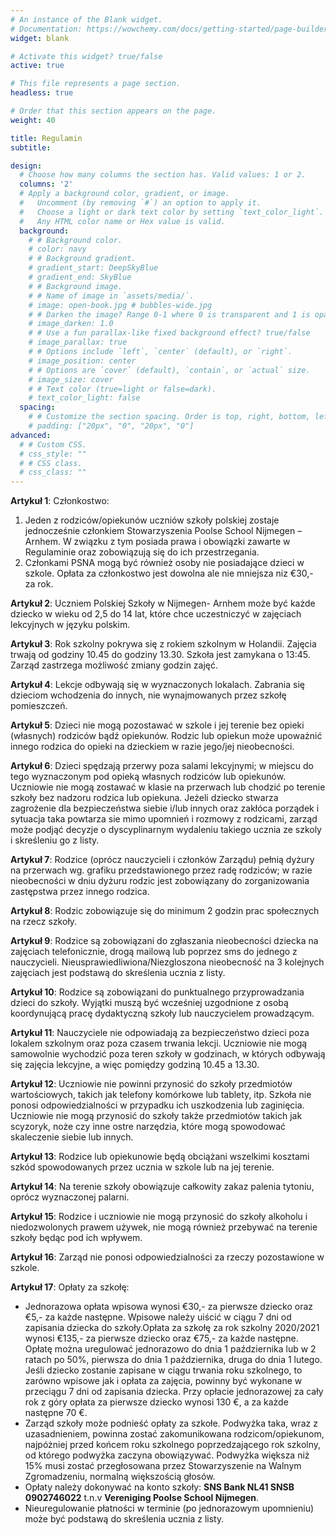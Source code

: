 ```yaml
---
# An instance of the Blank widget.
# Documentation: https://wowchemy.com/docs/getting-started/page-builder/
widget: blank

# Activate this widget? true/false
active: true

# This file represents a page section.
headless: true

# Order that this section appears on the page.
weight: 40

title: Regulamin
subtitle:

design:
  # Choose how many columns the section has. Valid values: 1 or 2.
  columns: '2'
  # Apply a background color, gradient, or image.
  #   Uncomment (by removing `#`) an option to apply it.
  #   Choose a light or dark text color by setting `text_color_light`.
  #   Any HTML color name or Hex value is valid.
  background:
    # # Background color.
    # color: navy
    # # Background gradient.
    # gradient_start: DeepSkyBlue
    # gradient_end: SkyBlue
    # # Background image.
    # # Name of image in `assets/media/`.
    # image: open-book.jpg # bubbles-wide.jpg
    # # Darken the image? Range 0-1 where 0 is transparent and 1 is opaque.
    # image_darken: 1.0
    # # Use a fun parallax-like fixed background effect? true/false
    # image_parallax: true
    # # Options include `left`, `center` (default), or `right`.
    # image_position: center
    # # Options are `cover` (default), `contain`, or `actual` size.
    # image_size: cover
    # # Text color (true=light or false=dark).
    # text_color_light: false
  spacing:
    # # Customize the section spacing. Order is top, right, bottom, left.
    # padding: ["20px", "0", "20px", "0"]
advanced:
  # # Custom CSS. 
  # css_style: ""
  # # CSS class.
  # css_class: ""
---
```


__Artykuł 1__: Członkostwo:

1. Jeden z rodziców/opiekunów uczniów szkoły polskiej zostaje jednocześnie członkiem Stowarzyszenia Poolse School Nijmegen – Arnhem. W związku z tym posiada prawa i obowiązki zawarte w Regulaminie oraz zobowiązują się do ich przestrzegania.
1. Członkami PSNA mogą być również osoby nie posiadające dzieci w szkole. Opłata za członkostwo jest dowolna ale nie mniejsza niz €30,- za rok.

__Artykuł 2__: Uczniem Polskiej Szkoły w Nijmegen- Arnhem może być każde dziecko w wieku od 2,5 do 14 lat, które chce uczestniczyć w zajęciach lekcyjnych w języku polskim. 

__Artykuł 3__: Rok szkolny pokrywa się z rokiem szkolnym w Holandii. Zajęcia trwają od godziny 10.45 do godziny 13.30. Szkoła jest zamykana o 13:45. Zarząd zastrzega możliwość zmiany godzin zajęć.

__Artykuł 4__: Lekcje odbywają się w wyznaczonych lokalach. Zabrania się dzieciom wchodzenia do innych, nie wynajmowanych przez szkołę pomieszczeń. 

__Artykuł 5__: Dzieci nie mogą pozostawać w szkole i jej terenie bez opieki (własnych) rodziców bądź opiekunów. Rodzic lub opiekun może upoważnić innego rodzica do opieki na dzieckiem w razie jego/jej nieobecności.

__Artykuł 6__: Dzieci spędzają przerwy poza salami lekcyjnymi; w miejscu do tego wyznaczonym pod opieką własnych rodziców lub opiekunów. Uczniowie nie mogą zostawać w klasie na przerwach lub chodzić po terenie szkoły bez nadzoru rodzica lub opiekuna. Jeżeli dziecko stwarza zagrożenie dla bezpieczeństwa siebie i/lub innych oraz zakłóca porządek i sytuacja taka powtarza sie mimo upomnień i rozmowy z rodzicami, zarząd może podjąć decyzje o dyscyplinarnym wydaleniu takiego ucznia ze szkoly i skreśleniu go z listy.

__Artykuł 7__: Rodzice (oprócz nauczycieli i członków Zarządu) pełnią dyżury na przerwach wg. grafiku przedstawionego przez radę rodziców; w razie nieobecności w dniu dyżuru rodzic jest zobowiązany do zorganizowania zastępstwa przez innego rodzica.

__Artykuł 8__: Rodzic zobowiązuje się do minimum 2 godzin prac społecznych na rzecz szkoły.

__Artykuł 9__: Rodzice są zobowiązani do zgłaszania nieobecności dziecka na zajęciach telefonicznie, drogą mailową lub poprzez sms do jednego z nauczycieli. Nieusprawiedliwiona/Niezgloszona nieobecność na 3 kolejnych zajęciach jest podstawą do skreślenia ucznia z listy.

__Artykuł 10__: Rodzice są zobowiązani do punktualnego przyprowadzania dzieci do szkoły. Wyjątki muszą być wcześniej uzgodnione z osobą koordynującą pracę dydaktyczną szkoły lub nauczycielem prowadzącym.

__Artykuł 11__: Nauczyciele nie odpowiadają za bezpieczeństwo dzieci poza lokalem szkolnym oraz poza czasem trwania lekcji. Uczniowie nie mogą samowolnie wychodzić poza teren szkoły w godzinach, w których odbywają się zajęcia lekcyjne, a więc pomiędzy godziną 10.45 a 13.30.

__Artykuł 12__: Uczniowie nie powinni przynosić do szkoły przedmiotów wartościowych, takich jak telefony komórkowe lub tablety, itp. Szkoła nie ponosi odpowiedzialności w przypadku ich uszkodzenia lub zaginięcia. Uczniowie nie mogą przynosić do szkoły także przedmiotów takich jak scyzoryk, noże czy inne ostre narzędzia, które mogą spowodować skaleczenie siebie lub innych.

__Artykuł 13__: Rodzice lub opiekunowie będą obciążani wszelkimi kosztami szkód spowodowanych przez ucznia w szkole lub na jej terenie.

__Artykuł 14__: Na terenie szkoły obowiązuje całkowity zakaz palenia tytoniu, oprócz wyznaczonej palarni. 

__Artykuł 15__: Rodzice i uczniowie nie mogą przynosić do szkoły alkoholu i niedozwolonych prawem używek, nie mogą również przebywać na terenie szkoły będąc pod ich wpływem.

__Artykuł 16__: Zarząd nie ponosi odpowiedzialności za rzeczy pozostawione w szkole.

__Artykuł 17__: Opłaty za szkołę: 

* Jednorazowa opłata wpisowa wynosi €30,- za pierwsze dziecko oraz €5,- za każde następne. Wpisowe należy uiścić w ciągu 7 dni od zapisania dziecka do szkoły.Opłata za szkołę za rok szkolny 2020/2021 wynosi €135,- za pierwsze dziecko oraz €75,- za każde następne. Opłatę można uregulować jednorazowo do dnia 1 października lub w 2 ratach po 50%, pierwsza do dnia 1 października, druga do dnia 1 lutego. Jeśli dziecko zostanie zapisane w ciągu trwania roku szkolnego, to  zarówno wpisowe jak i opłata za zajęcia, powinny być wykonane w przeciągu 7 dni od zapisania dziecka. Przy opłacie jednorazowej za cały rok z góry opłata za pierwsze dziecko wynosi 130 €, a za każde następne 70 €.
* Zarząd szkoły może podnieść opłaty za szkołe. Podwyżka taka, wraz z uzasadnieniem, powinna zostać zakomunikowana rodzicom/opiekunom, najpóżniej przed końcem roku szkolnego poprzedzającego rok szkolny, od którego podwyżka zaczyna obowiązywać. Podwyżka większa niż 15% musi zostać przegłosowana przez Stowarzyszenie na Walnym Zgromadzeniu, normalną większością głosów. 
* Opłaty należy dokonywać na konto szkoły: __SNS Bank NL41 SNSB 0902746022__ t.n.v __Vereniging Poolse School Nijmegen__.
* Nieuregulowanie płatności w terminie (po jednorazowym upomnieniu) może być podstawą do skreślenia ucznia z listy.
